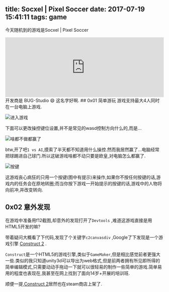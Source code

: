 ﻿title: Socxel | Pixel Soccer
date: 2017-07-19 15:41:11
tags: game
---
今天随机到的游戏是Socxel | Pixel Soccer
<iframe src="https://store.steampowered.com/widget/586190/" style="border:none;height:190px;width:100%;max-width:646px;"></iframe>
开发商是 BUG-Studio 😄 这名字好啊.
<!--more-->
## 0x01 简单游玩
游戏支持最大4人同时在一台电脑上游戏.

![进入游戏](https://steamuserimages-a.akamaihd.net/ugc/836958712904374506/CDFF35FB840FE8005A79B9033A4064DBA3660AB0/?pic1.jpg "进入游戏")

下面可以更改操控键位设置,并不是常见的wasd控制方向什么的,而是...

![啥都不做都赢了](https://steamuserimages-a.akamaihd.net/ugc/836958712904376477/21F5B11383251C1780C429311A7057A4EE1E2DF3/?pic2.jpg "啥都不做居然还能赢了")

btw,开了吧`1 vs AI`,摸索了半天都不知道用什么操控.然而我居然赢了...电脑经常把球踢进自己球门.所以这破游戏啥都不动只要是欧皇,对电脑怎么都赢了.

![按键](https://steamuserimages-a.akamaihd.net/ugc/836958712904378919/8B1A1F937B7690D771B009D8417FD8887E57943A/?pic3.jpg "按键提示")

这游戏丧心病狂的只用一个按键(图中有提示)来操作,如果你不按任何按键的话,游戏内的任务会在原地转圈;而当你按下游戏一开始提示的按键的话,游戏中的人物将向前冲,并改变转向.

## 0x02 意外发现
在游戏中准备用f12截图,却意外的发现打开了`Devtools` ,难道这游戏直接是用HTML5开发的嘛?

带着疑问大概看了下代码,发现了个关键字`c2canvasdiv` ,Google了下发现是一个游戏引擎 [Construct 2](https://www.scirra.com) . 

`Construct`是一个HTML5的游戏引擎,类似于`GameMaker`,但是相比感觉前者更强大一些.类似的我只知道unity3d可以导出为web格式,但是前两者拥有所见即所得的简单编辑模式,只需要动动手拖动一下就可以很轻易的制作一些简单的游戏.简单易用的程度也表现在,我甚至在网上找到了面向14岁+开展的培训班.

顺便一提,[Construct 2](http://store.steampowered.com/app/227240/)居然也在steam商店上架了.